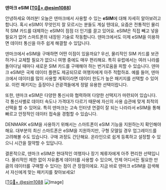 **덴마크 eSIM [[TG💪+ @esim1088](https://t.me/s/esim1088)]**

안녕하세요 여러분! 오늘은 덴마크에서 사용할 수 있는 **eSIM**에 대해 자세히 알아보려고 합니다. 혹시 eSIM이 무엇인지 잘 모르시는 분들도 계실 텐데요, 요즘은 전통적인 물리적 SIM 카드를 대체하는 eSIM이 점점 더 인기를 끌고 있어요. eSIM은 직접 빼고 넣을 필요가 없어 스마트폰의 내장된 기술로 작동합니다. 덴마크에서도 이제 eSIM을 이용하면 데이터 통신을 아주 쉽게 해결할 수 있답니다.

덴마크에서 eSIM을 구매하면 어떤 이점이 있을까요? 우선, 물리적인 SIM 카드를 보관하거나 교체할 필요가 없으니 여행 중에도 매우 편리해요. 특히 유럽에서는 여러 나라를 돌아다닐 때마다 새로운 SIM 카드를 구매해야 하는 번거로움을 피할 수 있습니다. 덴마크 eSIM은 국제 데이터 플랜도 제공되므로 여행자에게 아주 적합하죠. 예를 들어, 덴마크에서 데이터를 많이 사용할 계획이라면 데이터 한도가 높은 패키지를 선택할 수 있어요. 이런 패키지는 출장이나 관광객들에게 정말 유용한 선택이랍니다.

또한, 덴마크 eSIM은 다양한 통신사와 협력하여 다양한 선택지가 마련되어 있습니다. 각 통신사별로 데이터 속도나 가격대가 다르기 때문에 자신의 사용 습관에 맞게 최적의 선택을 할 수 있어요. 특히 덴마크는 고속 인터넷 연결이 잘 되는 나라라서 eSIM을 통해 빠르고 안정적인 데이터 접속을 경험할 수 있습니다.

DENMARK eSIM을 사용하기 위해서는 스마트폰이 eSIM 기능을 지원하는지 확인해야 해요. 대부분의 최신 스마트폰은 eSIM을 지원하지만, 구형 모델일 경우 업그레이드를 고려해볼 수도 있습니다. 구매 과정도 간단해요. 온라인으로 쉽게 등록하고 설정할 수 있으니 시간을 절약할 수 있답니다.

결론적으로, 덴마크 eSIM은 현대적인 여행자나 장기 체류자에게 아주 편리한 선택입니다. 물리적인 제한 없이 자유롭게 데이터를 사용할 수 있으며, 언제 어디서든 필요한 만큼의 데이터를 구매할 수 있다는 점이 큰 장점이에요. 지금 바로 덴마크 eSIM을 검색해서 자신에게 맞는 패키지를 찾아보세요!

[[TG💪+ @esim1088](https://t.me/s/esim1088) ![Image](https://i.postimg.cc/Y0z9fWf4/image.png)]